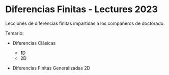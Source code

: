 # Diferencias Finitas - Lectures 2023

Lecciones de diferencias finitas impartidas a los compañeros de doctorado.

Temario:

- Diferencias Clásicas
  
  - 1D
  - 2D

- Diferencias Finitas Generalizadas 2D
